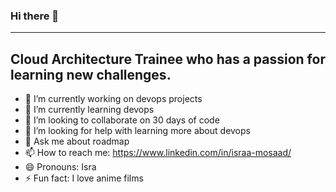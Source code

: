 ### Hi there 👋
------------------------------------------------------------------------
Cloud Architecture Trainee who has a passion for learning new challenges.
---------------------

- 🔭 I’m currently working on devops projects
- 🌱 I’m currently learning devops
- 👯 I’m looking to collaborate on 30 days of code
- 🤔 I’m looking for help with learning more about devops
- 💬 Ask me about roadmap
- 📫 How to reach me: https://www.linkedin.com/in/israa-mosaad/
- 😄 Pronouns: Isra
- ⚡ Fun fact: I love anime films

